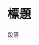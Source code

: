<!DOCTYPE html>
<html>

<head>
    <meta charset="utf-8">
    <title>test</title>
</head>

<body>
    <h1>標題</h1>
    <p>段落</p>
</body>

</html>
